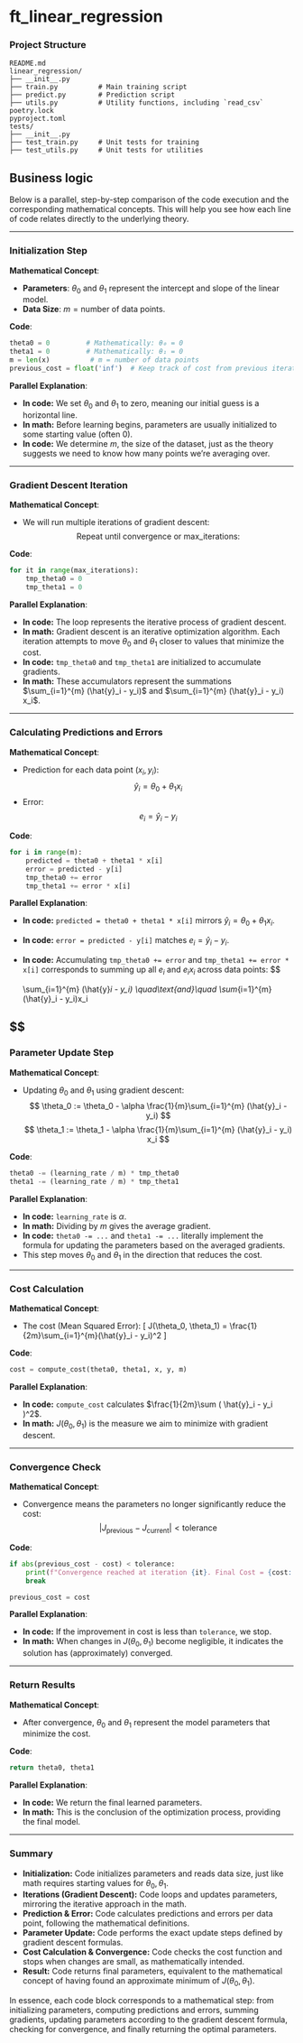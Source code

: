 # ft_linear_regression

### Project Structure

```
README.md
linear_regression/
├── __init__.py
├── train.py          # Main training script
├── predict.py        # Prediction script
├── utils.py          # Utility functions, including `read_csv`
poetry.lock
pyproject.toml
tests/
├── __init__.py
├── test_train.py     # Unit tests for training
├── test_utils.py     # Unit tests for utilities
```

## Business logic

Below is a parallel, step-by-step comparison of the code execution and the corresponding mathematical concepts. This will help you see how each line of code relates directly to the underlying theory.

---

### Initialization Step

**Mathematical Concept**:  
- **Parameters**: $\theta_0$ and $\theta_1$ represent the intercept and slope of the linear model.
- **Data Size**: $m = \text{number of data points}$.

**Code**:
```python
theta0 = 0         # Mathematically: θ₀ = 0
theta1 = 0         # Mathematically: θ₁ = 0
m = len(x)          # m = number of data points
previous_cost = float('inf')  # Keep track of cost from previous iteration
```

**Parallel Explanation**:
- **In code:** We set $\theta_0$ and $\theta_1$ to zero, meaning our initial guess is a horizontal line.
- **In math:** Before learning begins, parameters are usually initialized to some starting value (often 0).
- **In code:** We determine $m$, the size of the dataset, just as the theory suggests we need to know how many points we’re averaging over.

---

### Gradient Descent Iteration

**Mathematical Concept**:
- We will run multiple iterations of gradient descent:
$$
  \text{Repeat until convergence or max\_iterations:}
$$

**Code**:
```python
for it in range(max_iterations):
    tmp_theta0 = 0
    tmp_theta1 = 0
```

**Parallel Explanation**:
- **In code:** The loop represents the iterative process of gradient descent.
- **In math:** Gradient descent is an iterative optimization algorithm. Each iteration attempts to move $\theta_0$ and $\theta_1$ closer to values that minimize the cost.
- **In code:** `tmp_theta0` and `tmp_theta1` are initialized to accumulate gradients.  
- **In math:** These accumulators represent the summations $\sum_{i=1}^{m} (\hat{y}_i - y_i)$ and $\sum_{i=1}^{m} (\hat{y}_i - y_i) x_i$.

---

### Calculating Predictions and Errors

**Mathematical Concept**:
- Prediction for each data point $(x_i, y_i)$:
$$
  \hat{y}_i = \theta_0 + \theta_1 x_i
$$
- Error:
$$
  e_i = \hat{y}_i - y_i
$$

**Code**:
```python
for i in range(m):
    predicted = theta0 + theta1 * x[i]
    error = predicted - y[i]
    tmp_theta0 += error
    tmp_theta1 += error * x[i]
```

**Parallel Explanation**:
- **In code:** `predicted = theta0 + theta1 * x[i]` mirrors $\hat{y}_i = \theta_0 + \theta_1 x_i$.
- **In code:** `error = predicted - y[i]` matches $e_i = \hat{y}_i - y_i$.
- **In code:** Accumulating `tmp_theta0 += error` and `tmp_theta1 += error * x[i]` corresponds to summing up all $e_i$ and $e_i x_i$ across data points:
$$

  \sum_{i=1}^{m} (\hat{y}_i - y_i) \quad\text{and}\quad \sum_{i=1}^{m} (\hat{y}_i - y_i)x_i

$$
---

### Parameter Update Step

**Mathematical Concept**:
- Updating $\theta_0$ and $\theta_1$ using gradient descent:
$$
  \theta_0 := \theta_0 - \alpha \frac{1}{m}\sum_{i=1}^{m} (\hat{y}_i - y_i)
$$
$$
  \theta_1 := \theta_1 - \alpha \frac{1}{m}\sum_{i=1}^{m} (\hat{y}_i - y_i) x_i
$$

**Code**:
```python
theta0 -= (learning_rate / m) * tmp_theta0
theta1 -= (learning_rate / m) * tmp_theta1
```

**Parallel Explanation**:
- **In code:** `learning_rate` is $\alpha$.
- **In math:** Dividing by $m$ gives the average gradient.
- **In code:** `theta0 -= ...` and `theta1 -= ...` literally implement the formula for updating the parameters based on the averaged gradients.
- This step moves $\theta_0$ and $\theta_1$ in the direction that reduces the cost.

---

### Cost Calculation

**Mathematical Concept**:
- The cost (Mean Squared Error):
  \[
  J(\theta_0, \theta_1) = \frac{1}{2m}\sum_{i=1}^{m}(\hat{y}_i - y_i)^2
  \]

**Code**:
```python
cost = compute_cost(theta0, theta1, x, y, m)
```

**Parallel Explanation**:
- **In code:** `compute_cost` calculates $\frac{1}{2m}\sum ( \hat{y}_i - y_i )^2$.
- **In math:** $J(\theta_0, \theta_1)$ is the measure we aim to minimize with gradient descent.

---

### Convergence Check

**Mathematical Concept**:
- Convergence means the parameters no longer significantly reduce the cost:
$$
  |J_{\text{previous}} - J_{\text{current}}| < \text{tolerance}
$$

**Code**:
```python
if abs(previous_cost - cost) < tolerance:
    print(f"Convergence reached at iteration {it}. Final Cost = {cost:.6f}")
    break

previous_cost = cost
```

**Parallel Explanation**:
- **In code:** If the improvement in cost is less than `tolerance`, we stop.
- **In math:** When changes in $J(\theta_0, \theta_1)$ become negligible, it indicates the solution has (approximately) converged.

---

### Return Results

**Mathematical Concept**:
- After convergence, $\theta_0$ and $\theta_1$ represent the model parameters that minimize the cost.

**Code**:
```python
return theta0, theta1
```

**Parallel Explanation**:
- **In code:** We return the final learned parameters.
- **In math:** This is the conclusion of the optimization process, providing the final model.

---

### Summary

- **Initialization:** Code initializes parameters and reads data size, just like math requires starting values for $\theta_0, \theta_1$.
- **Iterations (Gradient Descent):** Code loops and updates parameters, mirroring the iterative approach in the math.
- **Prediction & Error:** Code calculates predictions and errors per data point, following the mathematical definitions.
- **Parameter Update:** Code performs the exact update steps defined by gradient descent formulas.
- **Cost Calculation & Convergence:** Code checks the cost function and stops when changes are small, as mathematically intended.
- **Result:** Code returns final parameters, equivalent to the mathematical concept of having found an approximate minimum of $J(\theta_0, \theta_1)$.

In essence, each code block corresponds to a mathematical step: from initializing parameters, computing predictions and errors, summing gradients, updating parameters according to the gradient descent formula, checking for convergence, and finally returning the optimal parameters.